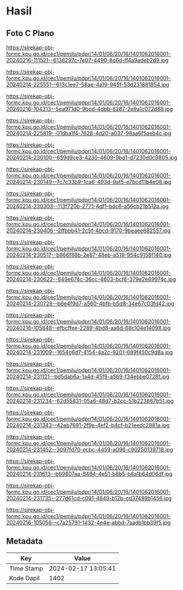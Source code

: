 # Hasil

## Foto C Plano

https://sirekap-obj-formc.kpu.go.id/cec1/pemilu/pdpr/14/01/06/20/16/1401062016001-20240216-111521--6138297c-7e07-4490-8c6d-ff4a9adeb2d9.jpg

https://sirekap-obj-formc.kpu.go.id/cec1/pemilu/pdpr/14/01/06/20/16/1401062016001-20240214-225551--613c1ee7-58ae-4a19-945f-53d231881854.jpg

https://sirekap-obj-formc.kpu.go.id/cec1/pemilu/pdpr/14/01/06/20/16/1401062016001-20240216-104313--5ea971d0-9bcd-4dbb-8287-2e9a1c072d88.jpg

https://sirekap-obj-formc.kpu.go.id/cec1/pemilu/pdpr/14/01/06/20/16/1401062016001-20240214-225819--01dba1f4-7628-4d20-a037-98aa6f5aeb4c.jpg

https://sirekap-obj-formc.kpu.go.id/cec1/pemilu/pdpr/14/01/06/20/16/1401062016001-20240214-230100--659d9ce3-4230-4609-9bd1-d7230d0c9805.jpg

https://sirekap-obj-formc.kpu.go.id/cec1/pemilu/pdpr/14/01/06/20/16/1401062016001-20240214-230149--7c7c33b9-1ca6-493d-9af5-e7bcd11b4e08.jpg

https://sirekap-obj-formc.kpu.go.id/cec1/pemilu/pdpr/14/01/06/20/16/1401062016001-20240214-230303--113f720b-2771-4df1-bdc6-a56cb21b512a.jpg

https://sirekap-obj-formc.kpu.go.id/cec1/pemilu/pdpr/14/01/06/20/16/1401062016001-20240214-230406--2ffbbb41-2c5f-4bcd-9170-9beaee682557.jpg

https://sirekap-obj-formc.kpu.go.id/cec1/pemilu/pdpr/14/01/06/20/16/1401062016001-20240214-230517--b866f88b-2e87-48eb-a519-954c9158f140.jpg

https://sirekap-obj-formc.kpu.go.id/cec1/pemilu/pdpr/14/01/06/20/16/1401062016001-20240214-230622--849e674c-36cc-4603-bcf6-379e2e69974c.jpg

https://sirekap-obj-formc.kpu.go.id/cec1/pemilu/pdpr/14/01/06/20/16/1401062016001-20240214-230728--b6e4f9d7-a560-4bfb-b5d8-34e67c03fd42.jpg

https://sirekap-obj-formc.kpu.go.id/cec1/pemilu/pdpr/14/01/06/20/16/1401062016001-20240216-105848--efbcffee-2289-4bd8-aa6d-68c104e14098.jpg

https://sirekap-obj-formc.kpu.go.id/cec1/pemilu/pdpr/14/01/06/20/16/1401062016001-20240214-231009--1654c6d7-4154-4a2c-9201-689f450c9d8a.jpg

https://sirekap-obj-formc.kpu.go.id/cec1/pemilu/pdpr/14/01/06/20/16/1401062016001-20240214-231121--bd5dab6a-1a4d-45f9-a569-f34ebbe0728f.jpg

https://sirekap-obj-formc.kpu.go.id/cec1/pemilu/pdpr/14/01/06/20/16/1401062016001-20240214-231234--62d55831-05a6-48d7-b2cc-51b223867b51.jpg

https://sirekap-obj-formc.kpu.go.id/cec1/pemilu/pdpr/14/01/06/20/16/1401062016001-20240214-231343--42eb7691-2f9e-4ef2-b4cf-b21eedc2881a.jpg

https://sirekap-obj-formc.kpu.go.id/cec1/pemilu/pdpr/14/01/06/20/16/1401062016001-20240214-231452--3097fd70-ecbc-4459-a096-c90250139718.jpg

https://sirekap-obj-formc.kpu.go.id/cec1/pemilu/pdpr/14/01/06/20/16/1401062016001-20240214-231613--b69807aa-8484-4e51-b8b5-b8a1b64d06df.jpg

https://sirekap-obj-formc.kpu.go.id/cec1/pemilu/pdpr/14/01/06/20/16/1401062016001-20240214-231735--277d61cd-c091-4849-b12b-cd37489b1456.jpg

https://sirekap-obj-formc.kpu.go.id/cec1/pemilu/pdpr/14/01/06/20/16/1401062016001-20240216-105056--c7a25791-1432-4e4e-abbd-7aadb1bb39f5.jpg


## Metadata

| Key        | Value               |
| ---------- | ------------------- |
| Time Stamp | 2024-02-17 13:05:41 |
| Kode Dapil | 1402                |



